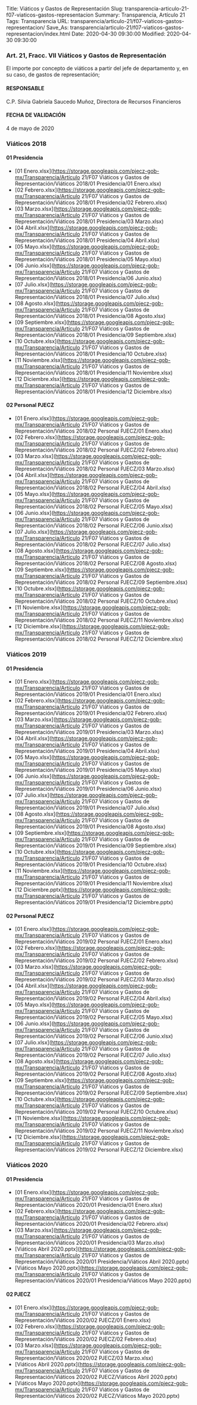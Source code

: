 Title: Viáticos y Gastos de Representación
Slug: transparencia-articulo-21-f07-viaticos-gastos-representacion
Summary: Transparencia, Artículo 21
Tags: Transparencia
URL: transparencia/articulo-21/f07-viaticos-gastos-representacion/
Save_As: transparencia/articulo-21/f07-viaticos-gastos-representacion/index.html
Date: 2020-04-30 09:30:00
Modified: 2020-04-30 09:30:00


### Art. 21, Fracc. VII Viáticos y Gastos de Representación

El importe por concepto de viáticos a partir del jefe de departamento y, en su caso, de gastos de representación;

#### RESPONSABLE

C.P. Silvia Gabriela Saucedo Muñoz, Directora de Recursos Financieros

#### FECHA DE VALIDACIÓN

4 de mayo de 2020


### Viáticos 2018


#### 01 Presidencia


* [01 Enero.xlsx](https://storage.googleapis.com/pjecz-gob-mx/Transparencia/Artículo 21/F07 Viáticos y Gastos de Representación/Viáticos 2018/01 Presidencia/01 Enero.xlsx)
* [02  Febrero.xlsx](https://storage.googleapis.com/pjecz-gob-mx/Transparencia/Artículo 21/F07 Viáticos y Gastos de Representación/Viáticos 2018/01 Presidencia/02  Febrero.xlsx)
* [03 Marzo.xlsx](https://storage.googleapis.com/pjecz-gob-mx/Transparencia/Artículo 21/F07 Viáticos y Gastos de Representación/Viáticos 2018/01 Presidencia/03 Marzo.xlsx)
* [04 Abril.xlsx](https://storage.googleapis.com/pjecz-gob-mx/Transparencia/Artículo 21/F07 Viáticos y Gastos de Representación/Viáticos 2018/01 Presidencia/04 Abril.xlsx)
* [05 Mayo.xlsx](https://storage.googleapis.com/pjecz-gob-mx/Transparencia/Artículo 21/F07 Viáticos y Gastos de Representación/Viáticos 2018/01 Presidencia/05 Mayo.xlsx)
* [06 Junio.xlsx](https://storage.googleapis.com/pjecz-gob-mx/Transparencia/Artículo 21/F07 Viáticos y Gastos de Representación/Viáticos 2018/01 Presidencia/06 Junio.xlsx)
* [07 Julio.xlsx](https://storage.googleapis.com/pjecz-gob-mx/Transparencia/Artículo 21/F07 Viáticos y Gastos de Representación/Viáticos 2018/01 Presidencia/07 Julio.xlsx)
* [08 Agosto.xlsx](https://storage.googleapis.com/pjecz-gob-mx/Transparencia/Artículo 21/F07 Viáticos y Gastos de Representación/Viáticos 2018/01 Presidencia/08 Agosto.xlsx)
* [09 Septiembre.xlsx](https://storage.googleapis.com/pjecz-gob-mx/Transparencia/Artículo 21/F07 Viáticos y Gastos de Representación/Viáticos 2018/01 Presidencia/09 Septiembre.xlsx)
* [10 Octubre.xlsx](https://storage.googleapis.com/pjecz-gob-mx/Transparencia/Artículo 21/F07 Viáticos y Gastos de Representación/Viáticos 2018/01 Presidencia/10 Octubre.xlsx)
* [11 Noviembre.xlsx](https://storage.googleapis.com/pjecz-gob-mx/Transparencia/Artículo 21/F07 Viáticos y Gastos de Representación/Viáticos 2018/01 Presidencia/11 Noviembre.xlsx)
* [12 Diciembre.xlsx](https://storage.googleapis.com/pjecz-gob-mx/Transparencia/Artículo 21/F07 Viáticos y Gastos de Representación/Viáticos 2018/01 Presidencia/12 Diciembre.xlsx)


#### 02 Personal PJECZ


* [01 Enero.xlsx](https://storage.googleapis.com/pjecz-gob-mx/Transparencia/Artículo 21/F07 Viáticos y Gastos de Representación/Viáticos 2018/02 Personal PJECZ/01 Enero.xlsx)
* [02 Febrero.xlsx](https://storage.googleapis.com/pjecz-gob-mx/Transparencia/Artículo 21/F07 Viáticos y Gastos de Representación/Viáticos 2018/02 Personal PJECZ/02 Febrero.xlsx)
* [03 Marzo.xlsx](https://storage.googleapis.com/pjecz-gob-mx/Transparencia/Artículo 21/F07 Viáticos y Gastos de Representación/Viáticos 2018/02 Personal PJECZ/03 Marzo.xlsx)
* [04 Abril.xlsx](https://storage.googleapis.com/pjecz-gob-mx/Transparencia/Artículo 21/F07 Viáticos y Gastos de Representación/Viáticos 2018/02 Personal PJECZ/04 Abril.xlsx)
* [05 Mayo.xlsx](https://storage.googleapis.com/pjecz-gob-mx/Transparencia/Artículo 21/F07 Viáticos y Gastos de Representación/Viáticos 2018/02 Personal PJECZ/05 Mayo.xlsx)
* [06 Junio.xlsx](https://storage.googleapis.com/pjecz-gob-mx/Transparencia/Artículo 21/F07 Viáticos y Gastos de Representación/Viáticos 2018/02 Personal PJECZ/06 Junio.xlsx)
* [07 Julio.xlsx](https://storage.googleapis.com/pjecz-gob-mx/Transparencia/Artículo 21/F07 Viáticos y Gastos de Representación/Viáticos 2018/02 Personal PJECZ/07 Julio.xlsx)
* [08 Agosto.xlsx](https://storage.googleapis.com/pjecz-gob-mx/Transparencia/Artículo 21/F07 Viáticos y Gastos de Representación/Viáticos 2018/02 Personal PJECZ/08 Agosto.xlsx)
* [09 Septiembre.xlsx](https://storage.googleapis.com/pjecz-gob-mx/Transparencia/Artículo 21/F07 Viáticos y Gastos de Representación/Viáticos 2018/02 Personal PJECZ/09 Septiembre.xlsx)
* [10 Octubre.xlsx](https://storage.googleapis.com/pjecz-gob-mx/Transparencia/Artículo 21/F07 Viáticos y Gastos de Representación/Viáticos 2018/02 Personal PJECZ/10 Octubre.xlsx)
* [11 Noviembre.xlsx](https://storage.googleapis.com/pjecz-gob-mx/Transparencia/Artículo 21/F07 Viáticos y Gastos de Representación/Viáticos 2018/02 Personal PJECZ/11 Noviembre.xlsx)
* [12 Diciembre.xlsx](https://storage.googleapis.com/pjecz-gob-mx/Transparencia/Artículo 21/F07 Viáticos y Gastos de Representación/Viáticos 2018/02 Personal PJECZ/12 Diciembre.xlsx)


### Viáticos 2019


#### 01 Presidencia


* [01 Enero.xlsx](https://storage.googleapis.com/pjecz-gob-mx/Transparencia/Artículo 21/F07 Viáticos y Gastos de Representación/Viáticos 2019/01 Presidencia/01 Enero.xlsx)
* [02 Febrero.xlsx](https://storage.googleapis.com/pjecz-gob-mx/Transparencia/Artículo 21/F07 Viáticos y Gastos de Representación/Viáticos 2019/01 Presidencia/02 Febrero.xlsx)
* [03 Marzo.xlsx](https://storage.googleapis.com/pjecz-gob-mx/Transparencia/Artículo 21/F07 Viáticos y Gastos de Representación/Viáticos 2019/01 Presidencia/03 Marzo.xlsx)
* [04 Abril.xlsx](https://storage.googleapis.com/pjecz-gob-mx/Transparencia/Artículo 21/F07 Viáticos y Gastos de Representación/Viáticos 2019/01 Presidencia/04 Abril.xlsx)
* [05 Mayo.xlsx](https://storage.googleapis.com/pjecz-gob-mx/Transparencia/Artículo 21/F07 Viáticos y Gastos de Representación/Viáticos 2019/01 Presidencia/05 Mayo.xlsx)
* [06 Junio.xlsx](https://storage.googleapis.com/pjecz-gob-mx/Transparencia/Artículo 21/F07 Viáticos y Gastos de Representación/Viáticos 2019/01 Presidencia/06 Junio.xlsx)
* [07 Julio.xlsx](https://storage.googleapis.com/pjecz-gob-mx/Transparencia/Artículo 21/F07 Viáticos y Gastos de Representación/Viáticos 2019/01 Presidencia/07 Julio.xlsx)
* [08 Agosto.xlsx](https://storage.googleapis.com/pjecz-gob-mx/Transparencia/Artículo 21/F07 Viáticos y Gastos de Representación/Viáticos 2019/01 Presidencia/08 Agosto.xlsx)
* [09 Septiembre.xlsx](https://storage.googleapis.com/pjecz-gob-mx/Transparencia/Artículo 21/F07 Viáticos y Gastos de Representación/Viáticos 2019/01 Presidencia/09 Septiembre.xlsx)
* [10 Octubre.xlsx](https://storage.googleapis.com/pjecz-gob-mx/Transparencia/Artículo 21/F07 Viáticos y Gastos de Representación/Viáticos 2019/01 Presidencia/10 Octubre.xlsx)
* [11 Noviembre.xlsx](https://storage.googleapis.com/pjecz-gob-mx/Transparencia/Artículo 21/F07 Viáticos y Gastos de Representación/Viáticos 2019/01 Presidencia/11 Noviembre.xlsx)
* [12 Diciembre.pptx](https://storage.googleapis.com/pjecz-gob-mx/Transparencia/Artículo 21/F07 Viáticos y Gastos de Representación/Viáticos 2019/01 Presidencia/12 Diciembre.pptx)


#### 02 Personal PJECZ


* [01 Enero.xlsx](https://storage.googleapis.com/pjecz-gob-mx/Transparencia/Artículo 21/F07 Viáticos y Gastos de Representación/Viáticos 2019/02 Personal PJECZ/01 Enero.xlsx)
* [02 Febrero.xlsx](https://storage.googleapis.com/pjecz-gob-mx/Transparencia/Artículo 21/F07 Viáticos y Gastos de Representación/Viáticos 2019/02 Personal PJECZ/02 Febrero.xlsx)
* [03 Marzo.xlsx](https://storage.googleapis.com/pjecz-gob-mx/Transparencia/Artículo 21/F07 Viáticos y Gastos de Representación/Viáticos 2019/02 Personal PJECZ/03 Marzo.xlsx)
* [04 Abril.xlsx](https://storage.googleapis.com/pjecz-gob-mx/Transparencia/Artículo 21/F07 Viáticos y Gastos de Representación/Viáticos 2019/02 Personal PJECZ/04 Abril.xlsx)
* [05 Mayo.xlsx](https://storage.googleapis.com/pjecz-gob-mx/Transparencia/Artículo 21/F07 Viáticos y Gastos de Representación/Viáticos 2019/02 Personal PJECZ/05 Mayo.xlsx)
* [06 Junio.xlsx](https://storage.googleapis.com/pjecz-gob-mx/Transparencia/Artículo 21/F07 Viáticos y Gastos de Representación/Viáticos 2019/02 Personal PJECZ/06 Junio.xlsx)
* [07 Julio.xlsx](https://storage.googleapis.com/pjecz-gob-mx/Transparencia/Artículo 21/F07 Viáticos y Gastos de Representación/Viáticos 2019/02 Personal PJECZ/07 Julio.xlsx)
* [08 Agosto.xlsx](https://storage.googleapis.com/pjecz-gob-mx/Transparencia/Artículo 21/F07 Viáticos y Gastos de Representación/Viáticos 2019/02 Personal PJECZ/08 Agosto.xlsx)
* [09 Septiembre.xlsx](https://storage.googleapis.com/pjecz-gob-mx/Transparencia/Artículo 21/F07 Viáticos y Gastos de Representación/Viáticos 2019/02 Personal PJECZ/09 Septiembre.xlsx)
* [10 Octubre.xlsx](https://storage.googleapis.com/pjecz-gob-mx/Transparencia/Artículo 21/F07 Viáticos y Gastos de Representación/Viáticos 2019/02 Personal PJECZ/10 Octubre.xlsx)
* [11 Noviembre.xlsx](https://storage.googleapis.com/pjecz-gob-mx/Transparencia/Artículo 21/F07 Viáticos y Gastos de Representación/Viáticos 2019/02 Personal PJECZ/11 Noviembre.xlsx)
* [12 Diciembre.xlsx](https://storage.googleapis.com/pjecz-gob-mx/Transparencia/Artículo 21/F07 Viáticos y Gastos de Representación/Viáticos 2019/02 Personal PJECZ/12 Diciembre.xlsx)


### Viáticos 2020


#### 01 Presidencia


* [01 Enero.xlsx](https://storage.googleapis.com/pjecz-gob-mx/Transparencia/Artículo 21/F07 Viáticos y Gastos de Representación/Viáticos 2020/01 Presidencia/01 Enero.xlsx)
* [02 Febrero.xlsx](https://storage.googleapis.com/pjecz-gob-mx/Transparencia/Artículo 21/F07 Viáticos y Gastos de Representación/Viáticos 2020/01 Presidencia/02 Febrero.xlsx)
* [03 Marzo.xlsx](https://storage.googleapis.com/pjecz-gob-mx/Transparencia/Artículo 21/F07 Viáticos y Gastos de Representación/Viáticos 2020/01 Presidencia/03 Marzo.xlsx)
* [Viáticos Abril 2020.pptx](https://storage.googleapis.com/pjecz-gob-mx/Transparencia/Artículo 21/F07 Viáticos y Gastos de Representación/Viáticos 2020/01 Presidencia/Viáticos Abril 2020.pptx)
* [Viáticos Mayo 2020.pptx](https://storage.googleapis.com/pjecz-gob-mx/Transparencia/Artículo 21/F07 Viáticos y Gastos de Representación/Viáticos 2020/01 Presidencia/Viáticos Mayo 2020.pptx)


#### 02 PJECZ


* [01 Enero.xlsx](https://storage.googleapis.com/pjecz-gob-mx/Transparencia/Artículo 21/F07 Viáticos y Gastos de Representación/Viáticos 2020/02 PJECZ/01 Enero.xlsx)
* [02 Febrero.xlsx](https://storage.googleapis.com/pjecz-gob-mx/Transparencia/Artículo 21/F07 Viáticos y Gastos de Representación/Viáticos 2020/02 PJECZ/02 Febrero.xlsx)
* [03 Marzo.xlsx](https://storage.googleapis.com/pjecz-gob-mx/Transparencia/Artículo 21/F07 Viáticos y Gastos de Representación/Viáticos 2020/02 PJECZ/03 Marzo.xlsx)
* [Viáticos Abril 2020.pptx](https://storage.googleapis.com/pjecz-gob-mx/Transparencia/Artículo 21/F07 Viáticos y Gastos de Representación/Viáticos 2020/02 PJECZ/Viáticos Abril 2020.pptx)
* [Viáticos Mayo 2020.pptx](https://storage.googleapis.com/pjecz-gob-mx/Transparencia/Artículo 21/F07 Viáticos y Gastos de Representación/Viáticos 2020/02 PJECZ/Viáticos Mayo 2020.pptx)


